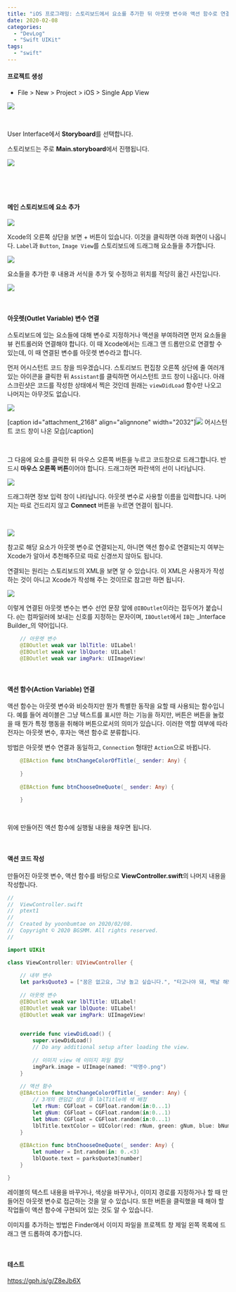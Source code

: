 ```yaml
---
title: "iOS 프로그래밍: 스토리보드에서 요소를 추가한 뒤 아웃렛 변수와 액션 함수로 연결하기"
date: 2020-02-08
categories: 
  - "DevLog"
  - "Swift UIKit"
tags: 
  - "swift"
---
```


#### **프로젝트 생성**

- File > New > Project > iOS > Single App View

![](./assets/img/wp-content/uploads/2020/02/스크린샷-2020-02-08-오후-9.07.15.png)

 

User Interface에서 **Storyboard**를 선택합니다.

스토리보드는 주로 **Main.storyboard**에서 진행됩니다.

![](./assets/img/wp-content/uploads/2020/02/-2020-02-08-오후-9.49.50-e1581169157294.png)

 

 

#### **메인 스토리보드에 요소 추가**

![](./assets/img/wp-content/uploads/2020/02/스크린샷-2020-02-08-오후-10.41.00.png)

Xcode의 오른쪽 상단을 보면 + 버튼이 있습니다. 이것을 클릭하면 아래 화면이 나옵니다. `Label`과 `Button`, `Image View`를 스토리보드에 드래그해 요소들을 추가합니다.

![](./assets/img/wp-content/uploads/2020/02/스크린샷-2020-02-08-오후-9.50.15.png)

요소들을 추가한 후 내용과 서식을 추가 및 수정하고 위치를 적당히 옮긴 사진입니다.

![](./assets/img/wp-content/uploads/2020/02/스크린샷-2020-02-08-오후-10.33.14.png)

 

#### **아웃렛(Outlet Variable) 변수 연결**

스토리보드에 있는 요소들에 대해 변수로 지정하거나 액션을 부여하려면 먼저 요소들을 뷰 컨트롤러와 연결해야 합니다. 이 때 Xcode에서는 드래그 앤 드롭만으로 연결할 수 있는데, 이 때 연결된 변수를 아웃렛 변수라고 합니다.

먼저 어시스턴트 코드 창을 띄우겠습니다. 스토리보드 편집창 오른쪽 상단에 줄 여러개 있는 아이콘을 클릭한 뒤 `Assistant`를 클릭하면 어시스턴트 코드 창이 나옵니다. 아래 스크린샷은 코드를 작성한 상태에서 찍은 것인데 원래는 `viewDidLoad` 함수만 나오고 나머지는 아무것도 없습니다.

![](./assets/img/wp-content/uploads/2020/02/스크린샷-2020-02-08-오후-10.45.00.png)

\[caption id="attachment\_2168" align="alignnone" width="2032"\]![](./assets/img/wp-content/uploads/2020/02/스크린샷-2020-02-08-오후-10.46.25.png) 어시스턴트 코드 창이 나온 모습\[/caption\]

 

그 다음에 요소를 클릭한 뒤 마우스 오른쪽 버튼을 누르고 코드창으로 드래그합니다. 반드시 **마우스 오른쪽 버튼**이어야 합니다. 드래그하면 파란색의 선이 나타납니다.

![](./assets/img/wp-content/uploads/2020/02/스크린샷-2020-02-08-오후-10.00.05.png)

드래그하면 정보 입력 창이 나타납니다. 아웃렛 변수로 사용할 이름을 입력합니다. 나머지는 따로 건드리지 않고 **Connect** 버튼을 누르면 연결이 됩니다.

 

![](./assets/img/wp-content/uploads/2020/02/스크린샷-2020-02-08-오후-10.51.45.png)

참고로 해당 요소가 아웃렛 변수로 연결되는지, 아니면 액션 함수로 연결되는지 여부는 Xcode가 알아서 추천해주므로 따로 신경쓰지 않아도 됩니다.

연결되는 원리는 스토리보드의 XML을 보면 알 수 있습니다. 이 XML은 사용자가 작성하는 것이 아니고 Xcode가 작성해 주는 것이므로 참고만 하면 됩니다.

![](./assets/img/wp-content/uploads/2020/02/스크린샷-2020-02-08-오후-10.53.55.png)

이렇게 연결된 아웃렛 변수는 변수 선언 문장 앞에 `@IBOutlet`이라는 접두어가 붙습니다. `@`는 컴파일러에 보내는 신호를 지정하는 문자이며, `IBOutlet`에서 `IB`는 _Interface Builder_의 약어입니다.

```swift
    // 아웃렛 변수
    @IBOutlet weak var lblTitle: UILabel!
    @IBOutlet weak var lblQuote: UILabel!
    @IBOutlet weak var imgPark: UIImageView!
```

 

#### **액션 함수(Action Variable) 연결**

액션 함수는 아웃렛 변수와 비슷하지만 뭔가 특별한 동작을 요할 때 사용되는 함수입니다. 예를 들어 레이블은 그냥 텍스트를 표시만 하는 기능을 하지만, 버튼은 버튼을 눌렀을 때 뭔가 특정 행동을 취해야 버튼으로서의 의미가 있습니다. 이러한 역할 여부에 따라 전자는 아웃렛 변수, 후자는 액션 함수로 분류합니다.

방법은 아웃렛 변수 연결과 동일하고, `Connection` 형태만 `Action`으로 바뀝니다.

```swift
    @IBAction func btnChangeColorOfTitle(_ sender: Any) {
         
    }
    
    @IBAction func btnChooseOneQuote(_ sender: Any) {

    }
```

 

위에 만들어진 액션 함수에 실행될 내용을 채우면 됩니다.

 

#### **액션 코드 작성**

만들어진 아웃렛 변수, 액션 함수를 바탕으로 **ViewController.swift**의 나머지 내용을 작성합니다.

```swift
//
//  ViewController.swift
//  ptext1
//
//  Created by yoonbumtae on 2020/02/08.
//  Copyright © 2020 BGSMM. All rights reserved.
//

import UIKit

class ViewController: UIViewController {
    
    // 내부 변수
    let parksQuote3 = ["꿈은 없고요, 그냥 놀고 싶습니다.", "타고나야 돼, 백날 해봐야.", "그런 거 나한테 기대하지 마."]
    
    // 아웃렛 변수
    @IBOutlet weak var lblTitle: UILabel!
    @IBOutlet weak var lblQuote: UILabel!
    @IBOutlet weak var imgPark: UIImageView!
    

    override func viewDidLoad() {
        super.viewDidLoad()
        // Do any additional setup after loading the view.
        
        // 이미지 view 에 이미지 파일 할당
        imgPark.image = UIImage(named: "박명수.png")
    }
    
    // 액션 함수
    @IBAction func btnChangeColorOfTitle(_ sender: Any) {
        // 3개의 랜덤값 생성 후 lblTitle에 색 배정
        let rNum: CGFloat = CGFloat.random(in:0...1)
        let gNum: CGFloat = CGFloat.random(in:0...1)
        let bNum: CGFloat = CGFloat.random(in:0...1)
        lblTitle.textColor = UIColor(red: rNum, green: gNum, blue: bNum, alpha: 1.0)
    }
    
    @IBAction func btnChooseOneQuote(_ sender: Any) {
        let number = Int.random(in: 0..<3)
        lblQuote.text = parksQuote3[number]
    }

}
```

레이블의 텍스트 내용을 바꾸거나, 색상을 바꾸거나, 이미지 경로를 지정하거나 할 때 만들어진 아웃렛 변수로 접근하는 것을 알 수 있습니다. 또한 버튼을 클릭했을 때 해야 할 작업들이 액션 함수에 구현되어 있는 것도 알 수 있습니다.

이미지를 추가하는 방법은 Finder에서 이미지 파일을 프로젝트 창 제일 왼쪽 목록에 드래그 앤 드롭하여 추가합니다.

 

#### **테스트**

https://gph.is/g/Z8eJb6X
